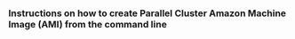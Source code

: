 ### Instructions on how to create Parallel Cluster Amazon Machine Image (AMI) from the command line
